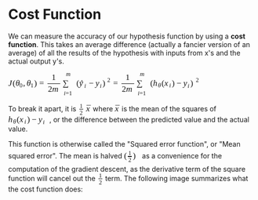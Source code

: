 <div data-track="true" data-track-app="open_course_home" data-track-page="item_layout" data-track-action="click" data-track-component="cml"><div data-track="true" data-track-app="open_course_home" data-track-page="item_layout" data-track-action="click" data-track-component="cml_link"><div><h1>Cost Function</h1><p>We can measure the accuracy of our hypothesis function by using a <strong>cost function</strong>. This takes an average difference (actually a fancier version of an average) of all the results of the hypothesis with inputs from x's and the actual output y's.</p><p><span class="MathJax_Preview"></span><span class="MathJax" id="MathJax-Element-22-Frame" role="textbox" aria-readonly="true"><nobr><span class="math" id="MathJax-Span-300"><span style="display: inline-block; position: relative; width: 394px; height: 0px; font-size: 124%;"><span style="position: absolute; clip: rect(17.9px 17360px 71.8px -8px); top: -48px; left: 0px;"><span class="mrow" id="MathJax-Span-301"><span class="mi" id="MathJax-Span-302" style="font-family: MathJax_Math; font-style: italic;">J<span style="display: inline-block; overflow: hidden; height: 1px; width: 1.4px;"></span></span><span class="mo" id="MathJax-Span-303" style="font-family: MathJax_Main;">(</span><span class="msubsup" id="MathJax-Span-304"><span style="display: inline-block; position: relative; width: 15.3px; height: 0px;"><span style="position: absolute; clip: rect(29.8px 17360px 48.2px -8.4px); top: -45px; left: 0px;"><span class="mi" id="MathJax-Span-305" style="font-family: MathJax_Math; font-style: italic;">θ</span><span style="display: inline-block; width: 0px; height: 45px;"></span></span><span style="position: absolute; top: -40.4px; left: 8px;"><span class="mn" id="MathJax-Span-306" style="font-size: 70.7%; font-family: MathJax_Main;">0</span><span style="display: inline-block; width: 0px; height: 43px;"></span></span></span></span><span class="mo" id="MathJax-Span-307" style="font-family: MathJax_Main;">,</span><span class="msubsup" id="MathJax-Span-308" style="padding-left: 2.9px;"><span style="display: inline-block; position: relative; width: 15.3px; height: 0px;"><span style="position: absolute; clip: rect(29.8px 17360px 48.2px -8.4px); top: -45px; left: 0px;"><span class="mi" id="MathJax-Span-309" style="font-family: MathJax_Math; font-style: italic;">θ</span><span style="display: inline-block; width: 0px; height: 45px;"></span></span><span style="position: absolute; top: -40.4px; left: 8px;"><span class="mn" id="MathJax-Span-310" style="font-size: 70.7%; font-family: MathJax_Main;">1</span><span style="display: inline-block; width: 0px; height: 43px;"></span></span></span></span><span class="mo" id="MathJax-Span-311" style="font-family: MathJax_Main;">)</span><span class="mo" id="MathJax-Span-312" style="font-family: MathJax_Main; padding-left: 4.8px;">=</span><span class="mstyle" id="MathJax-Span-313" style="padding-left: 4.8px;"><span class="mrow" id="MathJax-Span-314"><span class="mfrac" id="MathJax-Span-315" style="padding-left: 2.1px; padding-right: 2.1px;"><span style="display: inline-block; position: relative; width: 26.1px; height: 0px;"><span style="position: absolute; clip: rect(33.4px 17360px 51px -7.6px); top: -59.7px; left: 50%; margin-left: -4.5px;"><span class="mn" id="MathJax-Span-316" style="font-family: MathJax_Main;">1</span><span style="display: inline-block; width: 0px; height: 48px;"></span></span><span style="position: absolute; clip: rect(33.4px 17360px 51.2px -8.1px); top: -36.1px; left: 50%; margin-left: -12px;"><span class="mrow" id="MathJax-Span-317"><span class="mn" id="MathJax-Span-318" style="font-family: MathJax_Main;">2</span><span class="mi" id="MathJax-Span-319" style="font-family: MathJax_Math; font-style: italic;">m</span></span><span style="display: inline-block; width: 0px; height: 48px;"></span></span><span style="position: absolute; clip: rect(14.8px 17360px 22px -9px); top: -22.8px; left: 0px;"><span style="border-left: 26.1px solid; display: inline-block; overflow: hidden; width: 0px; height: 1.25px; vertical-align: 0px;"></span><span style="display: inline-block; width: 0px; height: 19px;"></span></span></span></span></span></span><span class="mstyle" id="MathJax-Span-320" style="padding-left: 2.9px;"><span class="mrow" id="MathJax-Span-321"><span class="munderover" id="MathJax-Span-322"><span style="display: inline-block; position: relative; width: 25px; height: 0px;"><span style="position: absolute; clip: rect(46.5px 17360px 76.8px -8px); top: -66px; left: 0px;"><span class="mo" id="MathJax-Span-323" style="font-family: MathJax_Size2; vertical-align: 0px;">∑</span><span style="display: inline-block; width: 0px; height: 66px;"></span></span><span style="position: absolute; clip: rect(31.8px 17360px 47.9px -8.7px); top: -24.1px; left: 2.5px;"><span class="texatom" id="MathJax-Span-324"><span class="mrow" id="MathJax-Span-325"><span class="mi" id="MathJax-Span-326" style="font-size: 70.7%; font-family: MathJax_Math; font-style: italic;">i</span><span class="mo" id="MathJax-Span-327" style="font-size: 70.7%; font-family: MathJax_Main;">=</span><span class="mn" id="MathJax-Span-328" style="font-size: 70.7%; font-family: MathJax_Main;">1</span></span></span><span style="display: inline-block; width: 0px; height: 43px;"></span></span><span style="position: absolute; clip: rect(32.8px 17360px 46.1px -8.7px); top: -63px; left: 7px;"><span class="mi" id="MathJax-Span-329" style="font-size: 70.7%; font-family: MathJax_Math; font-style: italic;">m</span><span style="display: inline-block; width: 0px; height: 43px;"></span></span></span></span><span class="msubsup" id="MathJax-Span-330" style="padding-left: 2.9px;"><span style="display: inline-block; position: relative; width: 70.3px; height: 0px;"><span style="position: absolute; clip: rect(32px 17360px 55.3px -7.4px); top: -48px; left: 0px;"><span class="mfenced" id="MathJax-Span-331"><span class="mo" id="MathJax-Span-441" style=""><span style="font-family: MathJax_Main;">(</span></span><span class="mrow" id="MathJax-Span-333"><span class="msubsup" id="MathJax-Span-334"><span style="display: inline-block; position: relative; width: 15.8px; height: 0px;"><span style="position: absolute; clip: rect(53px 17360px 75.6px -8.6px); top: -69px; left: 0px;"><span class="texatom" id="MathJax-Span-335"><span class="mrow" id="MathJax-Span-336"><span class="munderover" id="MathJax-Span-337"><span style="display: inline-block; position: relative; width: 10.5px; height: 0px;"><span style="position: absolute; clip: rect(34.3px 17360px 51.6px -8.6px); top: -45px; left: 0px;"><span class="mi" id="MathJax-Span-338" style="font-family: MathJax_Math; font-style: italic;">y<span style="display: inline-block; overflow: hidden; height: 1px; width: 0.1px;"></span></span><span style="display: inline-block; width: 0px; height: 45px;"></span></span><span style="position: absolute; clip: rect(33px 17360px 41.8px -7.1px); top: -49px; left: 1.5px;"><span class="mo" id="MathJax-Span-339" style="font-family: MathJax_Main;">^</span><span style="display: inline-block; width: 0px; height: 48px;"></span></span></span></span></span></span><span style="display: inline-block; width: 0px; height: 69px;"></span></span><span style="position: absolute; top: -38.8px; left: 10.5px;"><span class="texatom" id="MathJax-Span-340"><span class="mrow" id="MathJax-Span-341"><span class="mi" id="MathJax-Span-342" style="font-size: 70.7%; font-family: MathJax_Math; font-style: italic;">i</span></span></span><span style="display: inline-block; width: 0px; height: 43px;"></span></span></span></span><span class="mo" id="MathJax-Span-343" style="font-family: MathJax_Main; padding-left: 3.9px;">−</span><span class="msubsup" id="MathJax-Span-344" style="padding-left: 3.9px;"><span style="display: inline-block; position: relative; width: 14.2px; height: 0px;"><span style="position: absolute; clip: rect(34.3px 17360px 51.6px -8.6px); top: -45px; left: 0px;"><span class="mi" id="MathJax-Span-345" style="font-family: MathJax_Math; font-style: italic;">y<span style="display: inline-block; overflow: hidden; height: 1px; width: 0.1px;"></span></span><span style="display: inline-block; width: 0px; height: 45px;"></span></span><span style="position: absolute; top: -38.8px; left: 8.9px;"><span class="texatom" id="MathJax-Span-346"><span class="mrow" id="MathJax-Span-347"><span class="mi" id="MathJax-Span-348" style="font-size: 70.7%; font-family: MathJax_Math; font-style: italic;">i</span></span></span><span style="display: inline-block; width: 0px; height: 43px;"></span></span></span></span></span><span class="mo" id="MathJax-Span-442" style=""><span style="font-family: MathJax_Main;">)</span></span></span><span style="display: inline-block; width: 0px; height: 48px;"></span></span><span style="position: absolute; top: -51.3px; left: 63px;"><span class="mn" id="MathJax-Span-350" style="font-size: 70.7%; font-family: MathJax_Main;">2</span><span style="display: inline-block; width: 0px; height: 43px;"></span></span></span></span><span class="mo" id="MathJax-Span-351" style="font-family: MathJax_Main; padding-left: 4.8px;">=</span><span class="mstyle" id="MathJax-Span-352" style="padding-left: 4.8px;"><span class="mrow" id="MathJax-Span-353"><span class="mfrac" id="MathJax-Span-354" style="padding-left: 2.1px; padding-right: 2.1px;"><span style="display: inline-block; position: relative; width: 26.1px; height: 0px;"><span style="position: absolute; clip: rect(33.4px 17360px 51px -7.6px); top: -59.7px; left: 50%; margin-left: -4.5px;"><span class="mn" id="MathJax-Span-355" style="font-family: MathJax_Main;">1</span><span style="display: inline-block; width: 0px; height: 48px;"></span></span><span style="position: absolute; clip: rect(33.4px 17360px 51.2px -8.1px); top: -36.1px; left: 50%; margin-left: -12px;"><span class="mrow" id="MathJax-Span-356"><span class="mn" id="MathJax-Span-357" style="font-family: MathJax_Main;">2</span><span class="mi" id="MathJax-Span-358" style="font-family: MathJax_Math; font-style: italic;">m</span></span><span style="display: inline-block; width: 0px; height: 48px;"></span></span><span style="position: absolute; clip: rect(14.8px 17360px 22px -9px); top: -22.8px; left: 0px;"><span style="border-left: 26.1px solid; display: inline-block; overflow: hidden; width: 0px; height: 1.25px; vertical-align: 0px;"></span><span style="display: inline-block; width: 0px; height: 19px;"></span></span></span></span></span></span><span class="mstyle" id="MathJax-Span-359" style="padding-left: 2.9px;"><span class="mrow" id="MathJax-Span-360"><span class="munderover" id="MathJax-Span-361"><span style="display: inline-block; position: relative; width: 25px; height: 0px;"><span style="position: absolute; clip: rect(46.5px 17360px 76.8px -8px); top: -66px; left: 0px;"><span class="mo" id="MathJax-Span-362" style="font-family: MathJax_Size2; vertical-align: 0px;">∑</span><span style="display: inline-block; width: 0px; height: 66px;"></span></span><span style="position: absolute; clip: rect(31.8px 17360px 47.9px -8.7px); top: -24.1px; left: 2.5px;"><span class="texatom" id="MathJax-Span-363"><span class="mrow" id="MathJax-Span-364"><span class="mi" id="MathJax-Span-365" style="font-size: 70.7%; font-family: MathJax_Math; font-style: italic;">i</span><span class="mo" id="MathJax-Span-366" style="font-size: 70.7%; font-family: MathJax_Main;">=</span><span class="mn" id="MathJax-Span-367" style="font-size: 70.7%; font-family: MathJax_Main;">1</span></span></span><span style="display: inline-block; width: 0px; height: 43px;"></span></span><span style="position: absolute; clip: rect(32.8px 17360px 46.1px -8.7px); top: -63px; left: 7px;"><span class="mi" id="MathJax-Span-368" style="font-size: 70.7%; font-family: MathJax_Math; font-style: italic;">m</span><span style="display: inline-block; width: 0px; height: 43px;"></span></span></span></span><span class="msubsup" id="MathJax-Span-369" style="padding-left: 2.9px;"><span style="display: inline-block; position: relative; width: 100.3px; height: 0px;"><span style="position: absolute; clip: rect(32px 17360px 55.3px -7.4px); top: -48px; left: 0px;"><span class="mfenced" id="MathJax-Span-370"><span class="mo" id="MathJax-Span-443" style=""><span style="font-family: MathJax_Main;">(</span></span><span class="mrow" id="MathJax-Span-372"><span class="msubsup" id="MathJax-Span-373"><span style="display: inline-block; position: relative; width: 17.3px; height: 0px;"><span style="position: absolute; clip: rect(30px 17360px 48.2px -8.2px); top: -45px; left: 0px;"><span class="mi" id="MathJax-Span-374" style="font-family: MathJax_Math; font-style: italic;">h</span><span style="display: inline-block; width: 0px; height: 45px;"></span></span><span style="position: absolute; top: -40.3px; left: 10px;"><span class="mi" id="MathJax-Span-375" style="font-size: 70.7%; font-family: MathJax_Math; font-style: italic;">θ</span><span style="display: inline-block; width: 0px; height: 43px;"></span></span></span></span><span class="mo" id="MathJax-Span-376" style="font-family: MathJax_Main;">(</span><span class="msubsup" id="MathJax-Span-377"><span style="display: inline-block; position: relative; width: 15.3px; height: 0px;"><span style="position: absolute; clip: rect(34.3px 17360px 48.2px -8.4px); top: -45px; left: 0px;"><span class="mi" id="MathJax-Span-378" style="font-family: MathJax_Math; font-style: italic;">x</span><span style="display: inline-block; width: 0px; height: 45px;"></span></span><span style="position: absolute; top: -40.4px; left: 10px;"><span class="texatom" id="MathJax-Span-379"><span class="mrow" id="MathJax-Span-380"><span class="mi" id="MathJax-Span-381" style="font-size: 70.7%; font-family: MathJax_Math; font-style: italic;">i</span></span></span><span style="display: inline-block; width: 0px; height: 43px;"></span></span></span></span><span class="mo" id="MathJax-Span-382" style="font-family: MathJax_Main;">)</span><span class="mo" id="MathJax-Span-383" style="font-family: MathJax_Main; padding-left: 3.9px;">−</span><span class="msubsup" id="MathJax-Span-384" style="padding-left: 3.9px;"><span style="display: inline-block; position: relative; width: 14.2px; height: 0px;"><span style="position: absolute; clip: rect(34.3px 17360px 51.6px -8.6px); top: -45px; left: 0px;"><span class="mi" id="MathJax-Span-385" style="font-family: MathJax_Math; font-style: italic;">y<span style="display: inline-block; overflow: hidden; height: 1px; width: 0.1px;"></span></span><span style="display: inline-block; width: 0px; height: 45px;"></span></span><span style="position: absolute; top: -38.8px; left: 8.9px;"><span class="texatom" id="MathJax-Span-386"><span class="mrow" id="MathJax-Span-387"><span class="mi" id="MathJax-Span-388" style="font-size: 70.7%; font-family: MathJax_Math; font-style: italic;">i</span></span></span><span style="display: inline-block; width: 0px; height: 43px;"></span></span></span></span></span><span class="mo" id="MathJax-Span-444" style=""><span style="font-family: MathJax_Main;">)</span></span></span><span style="display: inline-block; width: 0px; height: 48px;"></span></span><span style="position: absolute; top: -51.3px; left: 93px;"><span class="mn" id="MathJax-Span-390" style="font-size: 70.7%; font-family: MathJax_Main;">2</span><span style="display: inline-block; width: 0px; height: 43px;"></span></span></span></span></span></span></span></span></span><span style="display: inline-block; width: 0px; height: 48px;"></span></span></span><span style="border-left: 0px solid; display: inline-block; overflow: hidden; width: 0px; height: 49.9px; vertical-align: -21.8px;"></span></span></nobr></span><script type="math/tex" id="MathJax-Element-22">J(\theta_0, \theta_1) = \dfrac {1}{2m} \displaystyle \sum _{i=1}^m \left ( \hat{y}_{i}- y_{i} \right)^2 = \dfrac {1}{2m} \displaystyle \sum _{i=1}^m \left (h_\theta (x_{i}) - y_{i} \right)^2</script></p><p>To break it apart, it is <span class="MathJax_Preview"></span><span class="MathJax" id="MathJax-Element-23-Frame" role="textbox" aria-readonly="true"><nobr><span class="math" id="MathJax-Span-391"><span style="display: inline-block; position: relative; width: 12px; height: 0px; font-size: 124%;"><span style="position: absolute; clip: rect(22.6px 17360px 50.8px -6.9px); top: -41px; left: 0px;"><span class="mrow" id="MathJax-Span-392"><span class="mfrac" id="MathJax-Span-393" style="padding-left: 2.1px; padding-right: 2.1px;"><span style="display: inline-block; position: relative; width: 8.1px; height: 0px;"><span style="position: absolute; clip: rect(31.8px 17360px 46px -8px); top: -50.3px; left: 50%; margin-left: -3px;"><span class="mn" id="MathJax-Span-394" style="font-size: 70.7%; font-family: MathJax_Main;">1</span><span style="display: inline-block; width: 0px; height: 43px;"></span></span><span style="position: absolute; clip: rect(31.8px 17360px 46px -8.4px); top: -36.2px; left: 50%; margin-left: -3px;"><span class="mn" id="MathJax-Span-395" style="font-size: 70.7%; font-family: MathJax_Main;">2</span><span style="display: inline-block; width: 0px; height: 43px;"></span></span><span style="position: absolute; clip: rect(14.8px 17360px 22px -9px); top: -22.8px; left: 0px;"><span style="border-left: 8.1px solid; display: inline-block; overflow: hidden; width: 0px; height: 1.25px; vertical-align: 0px;"></span><span style="display: inline-block; width: 0px; height: 19px;"></span></span></span></span></span><span style="display: inline-block; width: 0px; height: 41px;"></span></span></span><span style="border-left: 0px solid; display: inline-block; overflow: hidden; width: 0px; height: 24.2px; vertical-align: -7.8px;"></span></span></nobr></span><script type="math/tex" id="MathJax-Element-23">\frac{1}{2}</script> <span class="MathJax_Preview"></span><span class="MathJax" id="MathJax-Element-24-Frame" role="textbox" aria-readonly="true"><nobr><span class="math" id="MathJax-Span-396"><span style="display: inline-block; position: relative; width: 10px; height: 0px; font-size: 124%;"><span style="position: absolute; clip: rect(27px 17360px 44.2px -8.4px); top: -41px; left: 0px;"><span class="mrow" id="MathJax-Span-397"><span class="texatom" id="MathJax-Span-398"><span class="mrow" id="MathJax-Span-399"><span class="munderover" id="MathJax-Span-400"><span style="display: inline-block; position: relative; width: 10px; height: 0px;"><span style="position: absolute; clip: rect(34.3px 17360px 48.2px -8.4px); top: -45px; left: 0px;"><span class="mi" id="MathJax-Span-401" style="font-family: MathJax_Math; font-style: italic;">x</span><span style="display: inline-block; width: 0px; height: 45px;"></span></span><span style="position: absolute; clip: rect(34.8px 17360px 41.6px -7.8px); top: -48.7px; left: 1px;"><span class="mo" id="MathJax-Span-402" style="font-family: MathJax_Main;">¯</span><span style="display: inline-block; width: 0px; height: 48px;"></span></span></span></span></span></span></span><span style="display: inline-block; width: 0px; height: 41px;"></span></span></span><span style="border-left: 0px solid; display: inline-block; overflow: hidden; width: 0px; height: 13.2px; vertical-align: -1.2px;"></span></span></nobr></span><script type="math/tex" id="MathJax-Element-24">\bar{x}</script> where <span class="MathJax_Preview"></span><span class="MathJax" id="MathJax-Element-25-Frame" role="textbox" aria-readonly="true"><nobr><span class="math" id="MathJax-Span-403"><span style="display: inline-block; position: relative; width: 10px; height: 0px; font-size: 124%;"><span style="position: absolute; clip: rect(27px 17360px 44.2px -8.4px); top: -41px; left: 0px;"><span class="mrow" id="MathJax-Span-404"><span class="texatom" id="MathJax-Span-405"><span class="mrow" id="MathJax-Span-406"><span class="munderover" id="MathJax-Span-407"><span style="display: inline-block; position: relative; width: 10px; height: 0px;"><span style="position: absolute; clip: rect(34.3px 17360px 48.2px -8.4px); top: -45px; left: 0px;"><span class="mi" id="MathJax-Span-408" style="font-family: MathJax_Math; font-style: italic;">x</span><span style="display: inline-block; width: 0px; height: 45px;"></span></span><span style="position: absolute; clip: rect(34.8px 17360px 41.6px -7.8px); top: -48.7px; left: 1px;"><span class="mo" id="MathJax-Span-409" style="font-family: MathJax_Main;">¯</span><span style="display: inline-block; width: 0px; height: 48px;"></span></span></span></span></span></span></span><span style="display: inline-block; width: 0px; height: 41px;"></span></span></span><span style="border-left: 0px solid; display: inline-block; overflow: hidden; width: 0px; height: 13.2px; vertical-align: -1.2px;"></span></span></nobr></span><script type="math/tex" id="MathJax-Element-25">\bar{x}</script> is the mean of the squares of <span class="MathJax_Preview"></span><span class="MathJax" id="MathJax-Element-26-Frame" role="textbox" aria-readonly="true"><nobr><span class="math" id="MathJax-Span-410"><span style="display: inline-block; position: relative; width: 80px; height: 0px; font-size: 124%;"><span style="position: absolute; clip: rect(32px 17360px 55.3px -8.2px); top: -48px; left: 0px;"><span class="mrow" id="MathJax-Span-411"><span class="msubsup" id="MathJax-Span-412"><span style="display: inline-block; position: relative; width: 17.3px; height: 0px;"><span style="position: absolute; clip: rect(30px 17360px 48.2px -8.2px); top: -45px; left: 0px;"><span class="mi" id="MathJax-Span-413" style="font-family: MathJax_Math; font-style: italic;">h</span><span style="display: inline-block; width: 0px; height: 45px;"></span></span><span style="position: absolute; top: -40.3px; left: 10px;"><span class="mi" id="MathJax-Span-414" style="font-size: 70.7%; font-family: MathJax_Math; font-style: italic;">θ</span><span style="display: inline-block; width: 0px; height: 43px;"></span></span></span></span><span class="mo" id="MathJax-Span-415" style="font-family: MathJax_Main;">(</span><span class="msubsup" id="MathJax-Span-416"><span style="display: inline-block; position: relative; width: 15.3px; height: 0px;"><span style="position: absolute; clip: rect(34.3px 17360px 48.2px -8.4px); top: -45px; left: 0px;"><span class="mi" id="MathJax-Span-417" style="font-family: MathJax_Math; font-style: italic;">x</span><span style="display: inline-block; width: 0px; height: 45px;"></span></span><span style="position: absolute; top: -40.4px; left: 10px;"><span class="texatom" id="MathJax-Span-418"><span class="mrow" id="MathJax-Span-419"><span class="mi" id="MathJax-Span-420" style="font-size: 70.7%; font-family: MathJax_Math; font-style: italic;">i</span></span></span><span style="display: inline-block; width: 0px; height: 43px;"></span></span></span></span><span class="mo" id="MathJax-Span-421" style="font-family: MathJax_Main;">)</span><span class="mo" id="MathJax-Span-422" style="font-family: MathJax_Main; padding-left: 3.9px;">−</span><span class="msubsup" id="MathJax-Span-423" style="padding-left: 3.9px;"><span style="display: inline-block; position: relative; width: 14.2px; height: 0px;"><span style="position: absolute; clip: rect(34.3px 17360px 51.6px -8.6px); top: -45px; left: 0px;"><span class="mi" id="MathJax-Span-424" style="font-family: MathJax_Math; font-style: italic;">y<span style="display: inline-block; overflow: hidden; height: 1px; width: 0.1px;"></span></span><span style="display: inline-block; width: 0px; height: 45px;"></span></span><span style="position: absolute; top: -38.8px; left: 8.9px;"><span class="texatom" id="MathJax-Span-425"><span class="mrow" id="MathJax-Span-426"><span class="mi" id="MathJax-Span-427" style="font-size: 70.7%; font-family: MathJax_Math; font-style: italic;">i</span></span></span><span style="display: inline-block; width: 0px; height: 43px;"></span></span></span></span></span><span style="display: inline-block; width: 0px; height: 48px;"></span></span></span><span style="border-left: 0px solid; display: inline-block; overflow: hidden; width: 0px; height: 19.4px; vertical-align: -5.3px;"></span></span></nobr></span><script type="math/tex" id="MathJax-Element-26">h_\theta (x_{i}) - y_{i}</script> , or the difference between the predicted value and the actual value.</p><p>This function is otherwise called the "Squared error function", or "Mean squared error". The mean is halved <span class="MathJax_Preview"></span><span class="MathJax" id="MathJax-Element-27-Frame" role="textbox" aria-readonly="true"><nobr><span class="math" id="MathJax-Span-428"><span style="display: inline-block; position: relative; width: 33px; height: 0px; font-size: 124%;"><span style="position: absolute; clip: rect(43px 17360px 80.3px -5.9px); top: -66px; left: 0px;"><span class="mrow" id="MathJax-Span-429"><span class="mfenced" id="MathJax-Span-430"><span class="mo" id="MathJax-Span-445" style="vertical-align: 0px;"><span style="font-family: MathJax_Size2;">(</span></span><span class="mfrac" id="MathJax-Span-432" style="padding-left: 2.1px; padding-right: 2.1px;"><span style="display: inline-block; position: relative; width: 8.1px; height: 0px;"><span style="position: absolute; clip: rect(31.8px 17360px 46px -8px); top: -50.3px; left: 50%; margin-left: -3px;"><span class="mn" id="MathJax-Span-433" style="font-size: 70.7%; font-family: MathJax_Main;">1</span><span style="display: inline-block; width: 0px; height: 43px;"></span></span><span style="position: absolute; clip: rect(31.8px 17360px 46px -8.4px); top: -36.2px; left: 50%; margin-left: -3px;"><span class="mn" id="MathJax-Span-434" style="font-size: 70.7%; font-family: MathJax_Main;">2</span><span style="display: inline-block; width: 0px; height: 43px;"></span></span><span style="position: absolute; clip: rect(14.8px 17360px 22px -9px); top: -22.8px; left: 0px;"><span style="border-left: 8.1px solid; display: inline-block; overflow: hidden; width: 0px; height: 1.25px; vertical-align: 0px;"></span><span style="display: inline-block; width: 0px; height: 19px;"></span></span></span></span><span class="mo" id="MathJax-Span-446" style="vertical-align: 0px;"><span style="font-family: MathJax_Size2;">)</span></span></span></span><span style="display: inline-block; width: 0px; height: 66px;"></span></span></span><span style="border-left: 0px solid; display: inline-block; overflow: hidden; width: 0px; height: 33.2px; vertical-align: -12.3px;"></span></span></nobr></span><script type="math/tex" id="MathJax-Element-27">\left(\frac{1}{2}\right)</script> as a convenience for the computation of the gradient descent, as the derivative term of the square function will cancel out the <span class="MathJax_Preview"></span><span class="MathJax" id="MathJax-Element-28-Frame" role="textbox" aria-readonly="true"><nobr><span class="math" id="MathJax-Span-436"><span style="display: inline-block; position: relative; width: 12px; height: 0px; font-size: 124%;"><span style="position: absolute; clip: rect(22.6px 17360px 50.8px -6.9px); top: -41px; left: 0px;"><span class="mrow" id="MathJax-Span-437"><span class="mfrac" id="MathJax-Span-438" style="padding-left: 2.1px; padding-right: 2.1px;"><span style="display: inline-block; position: relative; width: 8.1px; height: 0px;"><span style="position: absolute; clip: rect(31.8px 17360px 46px -8px); top: -50.3px; left: 50%; margin-left: -3px;"><span class="mn" id="MathJax-Span-439" style="font-size: 70.7%; font-family: MathJax_Main;">1</span><span style="display: inline-block; width: 0px; height: 43px;"></span></span><span style="position: absolute; clip: rect(31.8px 17360px 46px -8.4px); top: -36.2px; left: 50%; margin-left: -3px;"><span class="mn" id="MathJax-Span-440" style="font-size: 70.7%; font-family: MathJax_Main;">2</span><span style="display: inline-block; width: 0px; height: 43px;"></span></span><span style="position: absolute; clip: rect(14.8px 17360px 22px -9px); top: -22.8px; left: 0px;"><span style="border-left: 8.1px solid; display: inline-block; overflow: hidden; width: 0px; height: 1.25px; vertical-align: 0px;"></span><span style="display: inline-block; width: 0px; height: 19px;"></span></span></span></span></span><span style="display: inline-block; width: 0px; height: 41px;"></span></span></span><span style="border-left: 0px solid; display: inline-block; overflow: hidden; width: 0px; height: 24.2px; vertical-align: -7.8px;"></span></span></nobr></span><script type="math/tex" id="MathJax-Element-28">\frac{1}{2}</script> term. The following image summarizes what the cost function does: </p><figure><img src="https://d3c33hcgiwev3.cloudfront.net/imageAssetProxy.v1/R2YF5Lj3EeajLxLfjQiSjg_110c901f58043f995a35b31431935290_Screen-Shot-2016-12-02-at-5.23.31-PM.png?expiry=1503187200000&amp;hmac=r7hJ99U87po31pXe6h-SjeAjbSIAV45aKLIaFjfAQH4" alt="" data-asset-id="R2YF5Lj3EeajLxLfjQiSjg"></figure><p></p></div></div></div>
